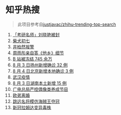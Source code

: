 # 知乎热搜

> 此项目参考自[justjavac/zhihu-trending-top-search](https://github.com/justjavac/zhihu-trending-top-search/blob/main/utils.ts)

<!-- BEGIN -->
  <!-- 最后更新时间:Thu Aug 05 2021 01:52:30 GMT+0000 (Coordinated Universal Time) -->
  1. [「考研名师」刘晓艳被封](https://www.zhihu.com/search?q=刘晓艳)
1. [柴犬初七](https://www.zhihu.com/search?q=柴犬初七)
1. [井柏然报警](https://www.zhihu.com/search?q=井柏然)
1. [周雨彤亲自答《他乡》细节](https://www.zhihu.com/search?q=我在他乡挺好的)
1. [B 站被冻结 745 余万](https://www.zhihu.com/search?q=哔哩哔哩)
1. [8 月 3 日扬州新增确诊 32 例](https://www.zhihu.com/search?q=扬州)
1. [8 月 4 日北京新增本地确诊 3 例](https://www.zhihu.com/search?q=北京疫情)
1. [武汉疫情](https://www.zhihu.com/search?q=武汉疫情)
1. [8 月 3 日湖南本土新增 15 例](https://www.zhihu.com/search?q=湖南疫情)
1. [广电总局严控偶像类养成节目](https://www.zhihu.com/search?q=选秀节目)
1. [欧弟离婚](https://www.zhihu.com/search?q=欧弟)
1. [跳远名将模仿海贼王夺冠](https://www.zhihu.com/search?q=海贼王)
1. [新冠拉姆达变异毒株](https://www.zhihu.com/search?q=拉姆达)
  <!-- END -->